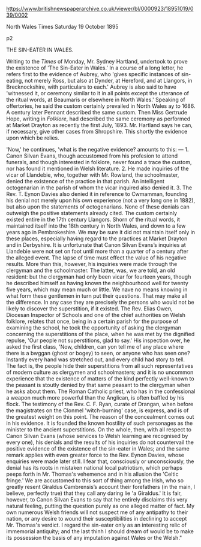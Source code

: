 https://www.britishnewspaperarchive.co.uk/viewer/bl/0000923/18951019/039/0002

North Wales Times
Saturday 19 October 1895

p2

THE SIN-EATER IN WALES.

Writing to the *Times* of Monday, Mr. Sydney Hartland, undertook to prove the existence of 'The Sin-Eater in Wales.' In a course of a long letter, he refers first to the evidence of Aubrey, who 'gives specific instances of sin-eating, not merely Ross, but also at Dynder, at Hereford, and at Llangors, in Brecknockshire, with particulars to each.' Aubrey is also said to have 'witnessed it, or ceremony similar to it in all points except the utterance of the ritual words, at Beaumaris or elsewhere in North Wales.' Speaking of offertories, he said the custom certainly prevailed in North Wales ay to 1686. A century later Pennant described the same custom. Then Miss Gertrude Hope, writing in *Folklore*, had described the same ceremony as performed at Market Drayton as recently the first July, 1893. Mr. Hartland says he can, if necessary, give other cases from Shropshire. This shortly the evidence upon which be relies.

'Now,' he continues, 'what is the negative evidence? amounts to this: — 1. Canon Silvan Evans, though accustomed from his profesion to attend funerals, and though interested in folklore, never found a trace the custom, nor has found it mentioned in Welsh literature. 2. He made inquiries of the vicar of Llandebie, who, together with Mr. Rowland, the schoolmaster, denied the existence of the practice in that parish. An intelligent octogenarian in the parish of whom the vicar inquired also denied it. 3. The Rev. T. Eynon Davies also denied it in reference to Cwmamman, founding his denial not merely upon his own experience (not a very long one in 1882), but also upon the statements of octogenarians. None of these denials can outweigh the positive statements already cited. The custom certainly existed entire in the 17th century Llangors. Shorn of the ritual words, it maintained itself into the 18th century in North Wales, and down to a few years ago in Pembrokeshire. We may be sure it did not maintain itself only in these places, especially having regard to the practices at Market Drayton and in Derbyshire. It is unfortunate that Canon Silvan Evans’s inquiries at Llandebie were not set on foot until more than a quarter of a century after the alleged event. The lapse of time must effect the value of his negative results. More than this, however, his inquiries were made through the clergyman and the schoolmaster. The latter, was, we are told, an old resident: but the clergyman had only been vicar for fourteen years, though he described himself as having known the neighbourhood well for twenty five years, which may mean much or little. We nave no means knowing in what form these gentlemen in turn put their questions. That may make all the difference. In any case they are precisely the persons who would not be likely to discover the superstition, if it existed. The Rev. Elias Owen, Diocesan Inspector of Schools and one of the chief authorities on Welsh folklore, relates that once, being in a certain parish for the purpose of examining the school, he took the opportunity of asking the clergyman concerning the superstitions of the place, when he was met by the dignified repulse, 'Our people not superstitions, glad to say.' His inspection over, he asked the first class, 'Now, children, can yon tell me of any place where there is a bwggan (ghost or bogey) to seen, or anyone who has seen one? Instantly every hand was stretched out, and every child had story to tell. The fact is, the people hide their superstitions from all such representatives of modern culture as clergymen and schoolmasters; and it is no uncommon experience that the existence of matters of the kind perfectly well-known to the peasant is stoutly denied by that same peasant to the clergyman when he asks about them. The Roman Catholic priest, who has in the confessional a weapon much more powerful than the Anglican, is often baffled by his flock. The testimony of the Rev. C. F. Ryan, curate of Drangan, when before the magistrates on the Clonmel 'witch-burning' case, is express, and is of the greatest weight on this point. The reason of the concealment comes out in his evidence. It is founded the known hostility of such personages as the minister to the ancient superstitions. On the whole, then, with all respect to Canon Silvan Evans (whose services to Welsh learning are recognised by every one), his denials and the results of his inquiries do not countervail the positive evidence of the existence of the sin-eater in Wales; and the same remark applies with even greater force to the Rev. Eynon Davies, whose enquiries were made later still. I fear that, consciously or unconsciously, the denial has its roots in mistaken national local patriotism, which perhaps peeps forth in Mr. Thomas's vehemence and in his allusion the 'Celtic fringe.' We are accustomed to this sort of thing among the Irish, who so greatly resent Giraldus Cambrensis’s account their forefathers (in the main, I believe, perfectly true) that they call any daring lie 'a Giraldus.' It is fair, however, to Canon Silvan Evans to say that he entirely disclaims this very natural feeling, putting the question purely as one alleged matter of fact. My own numerous Welsh friends will not suspect me of any antipathy to their nation, or any desire to wound their susceptibilities in declining to accept Mr. Thomas's verdict. I regard the sin-eater only as an interesting relic of immemorial antiquity; and the last thinh I should dream of would be to make its possession the basis of any imputation against Wales or the Welsh."
